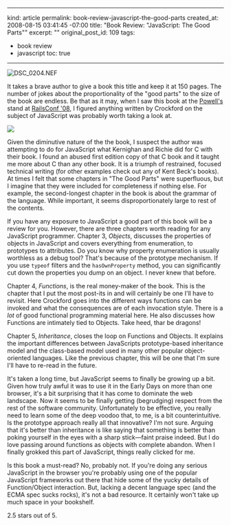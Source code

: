 ----- 
kind: article
permalink: book-review-javascript-the-good-parts
created_at: 2008-08-15 03:41:45 -07:00
title: "Book Review: \"JavaScript: The Good Parts\""
excerpt: ""
original_post_id: 109
tags: 
- book review
- javascript
toc: true
-----
![DSC_0204.NEF](/images/2008/08/dsc-0204.jpg)

It takes a brave author to give a book this title and keep it at 150 pages. The number of jokes about the proportionality of the "good parts" to the size of the book are endless. Be that as it may, when I saw this book at the [Powell's](http://www.powells.com/) stand at [RailsConf '08](http://en.oreilly.com/rails2008), I figured anything written by Crockford on the subject of JavaScript was probably worth taking a look at.

![](http://ecx.images-amazon.com/images/I/41bum-QsrNL._BO2,204,203,200_PIsitb-sticker-arrow-click,TopRight,35,-76_AA240_SH20_OU01_.jpg)

Given the diminutive nature of the the book, I suspect the author was attempting to do for JavaScript what Kernighan and Richie did for C with their book. I found an abused first edition copy of that C book and it taught me more about C than any other book. It is a triumph of restrained, focused technical writing (for other examples check out any of Kent Beck's books). At times I felt that some chapters in "The Good Parts" were superfluous, but I imagine that they were included for completeness if nothing else. For example, the second-longest chapter in the book is about the grammar of the language. While important, it seems disproportionately large to rest of the contents.

If you have any exposure to JavaScript a good part of this book will be a review for you. However, there are three chapters worth reading for any JavaScript programmer. Chapter 3, _Objects_, discusses the properties of objects in JavaScript and covers everything from enumeration, to prototypes to attributes. Do you know why property enumeration is usually worthless as a debug tool? That's because of the prototype mechanism. If you use `typeof` filters and the `hasOwnProperty` method, you can significantly cut down the properties you dump on an object. I never knew that before.

Chapter 4, _Functions_, is the real money-maker of the book. This is the chapter that I put the most post-its in and will certainly be one I'll have to revisit. Here Crockford goes into the different ways functions can be invoked and what the consequences are of each invocation style. There is a _lot_ of good functional programming material here. He also discusses how Functions are intimately tied to Objects. Take heed, thar be dragons!

Chapter 5, _Inheritance_, closes the loop on Functions and Objects. It explains the important differences between JavaScripts prototype-based inheritance model and the class-based model used in many other popular object-oriented languages. Like the previous chapter, this will be one that I'm sure I'll have to re-read in the future.

It's taken a long time, but JavaScript seems to finally be growing up a bit. Given how truly awful it was to use it in the Early Days on more than one browser, it's a bit surprising that it has come to dominate the web landscape. Now it seems to be finally getting (begrudging) respect from the rest of the software community. Unfortunately to be effective, you really need to learn some of the deep voodoo that, to me, is a bit counterintuitive. Is the prototype approach really all that innovative? I'm not sure. Arguing that it's better than inheritance is like saying that something is better than poking yourself in the eyes with a sharp stick&#8212;faint praise indeed. But I do love passing around functions as objects with complete abandon. When I finally grokked this part of JavaScript, things really clicked for me.

Is this book a must-read? No, probably not. If you're doing any serious JavaScript in the browser you're probably using one of the popular JavaScript frameworks out there that hide some of the yucky details of Function/Object interaction. But, lacking a decent language spec (and the ECMA spec sucks rocks), it's not a bad resource. It certainly won't take up much space in your bookshelf.

2.5 stars out of 5.


